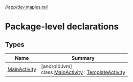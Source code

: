 //[app](../../index.md)/[dev.maples.rail](index.md)

# Package-level declarations

## Types

| Name | Summary |
|---|---|
| [MainActivity](-main-activity/index.md) | [androidJvm]<br>class [MainActivity](-main-activity/index.md) : [TemplateActivity](../../../core/lifecycle/lifecycle/core.lifecycle/-template-activity/index.md) |
